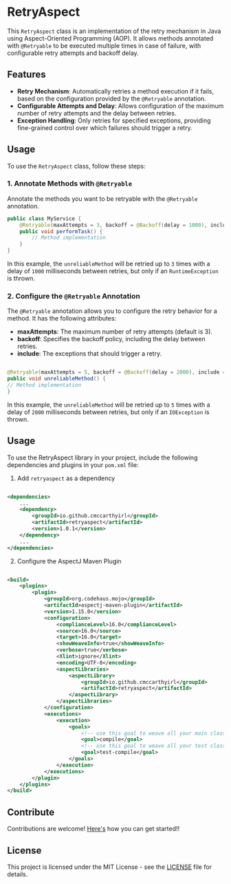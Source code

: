 # RetryAspect

This `RetryAspect` class is an implementation of the retry mechanism in Java using Aspect-Oriented Programming (AOP). It
allows methods annotated with `@Retryable` to be executed multiple times in case of failure, with configurable retry
attempts and backoff delay.

## Features

- **Retry Mechanism**: Automatically retries a method execution if it fails, based on the configuration provided by
  the `@Retryable` annotation.
- **Configurable Attempts and Delay**: Allows configuration of the maximum number of retry attempts and the delay
  between retries.
- **Exception Handling**: Only retries for specified exceptions, providing fine-grained control over which failures
  should trigger a retry.

## Usage

To use the `RetryAspect` class, follow these steps:

### 1. Annotate Methods with `@Retryable`

Annotate the methods you want to be retryable with the `@Retryable` annotation.

```java
public class MyService {
    @Retryable(maxAttempts = 3, backoff = @Backoff(delay = 1000), include = {RuntimeException.class})
    public void performTask() {
        // Method implementation
    }
}
```

In this example, the `unreliableMethod` will be retried up to `3` times with a delay of `1000` milliseconds between retries,
but only if an `RuntimeException` is thrown.

### 2. Configure the `@Retryable` Annotation

The `@Retryable` annotation allows you to configure the retry behavior for a method. It has the following attributes:

- **maxAttempts**: The maximum number of retry attempts (default is 3).
- **backoff**: Specifies the backoff policy, including the delay between retries.
- **include**: The exceptions that should trigger a retry.

```java

@Retryable(maxAttempts = 5, backoff = @Backoff(delay = 2000), include = {IOException.class})
public void unreliableMethod() {
// Method implementation
}
```

In this example, the `unreliableMethod` will be retried up to `5` times with a delay of `2000` milliseconds between retries,
but only if an `IOException` is thrown.

## Usage

To use the RetryAspect library in your project, include the following dependencies and plugins in your `pom.xml` file:

1. Add `retryaspect` as a dependency

```xml

<dependencies>
    ...
    <dependency>
        <groupId>io.github.cmccarthyirl</groupId>
        <artifactId>retryaspect</artifactId>
        <version>1.0.1</version>
    </dependency>
    ...
</dependencies>
```

2. Configure the AspectJ Maven Plugin

```xml

<build>
    <plugins>
        <plugin>
            <groupId>org.codehaus.mojo</groupId>
            <artifactId>aspectj-maven-plugin</artifactId>
            <version>1.15.0</version>
            <configuration>
                <complianceLevel>16.0</complianceLevel>
                <source>16.0</source>
                <target>16.0</target>
                <showWeaveInfo>true</showWeaveInfo>
                <verbose>true</verbose>
                <Xlint>ignore</Xlint>
                <encoding>UTF-8</encoding>
                <aspectLibraries>
                    <aspectLibrary>
                        <groupId>io.github.cmccarthyirl</groupId>
                        <artifactId>retryaspect</artifactId>
                    </aspectLibrary>
                </aspectLibraries>
            </configuration>
            <executions>
                <execution>
                    <goals>
                        <!-- use this goal to weave all your main classes -->
                        <goal>compile</goal>
                        <!-- use this goal to weave all your test classes -->
                        <goal>test-compile</goal>
                    </goals>
                </execution>
            </executions>
        </plugin>
    </plugins>
</build>
```

## Contribute

Contributions are welcome! [Here's](https://github.com/cmccarthyIrl/RetryAnalyzer/blob/master/CONTRIBUTING.md) how you can get started!!

## License

This project is licensed under the MIT License - see the [LICENSE](https://github.com/cmccarthyIrl/RetryAnalyzer/blob/master/LICENSE) file for details.




